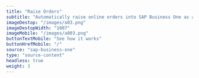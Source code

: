 ```yaml
---
title: "Raise Orders"
subtitle: "Automatically raise online orders into SAP Business One as an invoice or sales order."
imageDestop: "/images/a03.png"
imageDestopWidth: "1007"
imageMobile: "/images/a003.png"
buttonTextMobile: "See how it works"
buttonHrefMobile: "/" 
source: "sap-business-one"
type: "source-content"
headless: true
weight: 3
---
```

